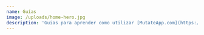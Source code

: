 ```yaml
---
name: Guías
image: /uploads/home-hero.jpg
description: 'Guias para aprender como utilizar [MutateApp.com](https://mutateapp.com)'
---
```

